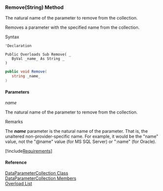 ﻿### Remove(String) Method

The natural name of the parameter to remove from the collection.

Removes a parameter with the specified name from the collection.

Syntax

```vbnet
'Declaration

Public Overloads Sub Remove( _
   ByVal _name_ As String _
) 
```

```csharp
public void Remove( 
   string _name_
)
```

#### Parameters

_name_

The natural name of the parameter to remove from the collection.

Remarks

The **_name_** parameter is the natural name of the parameter. That is, the unaltered non-provider-specific name. For example, it would be the "name" value, not the "@name" value (for MS SQL Server) or ":name" (for Oracle).

[!include[Requirements](../partials/requirements.md)]

#### Reference

[DataParameterCollection Class](FChoice.Common~FChoice.Common.Data.DataParameterCollection.md)  
[DataParameterCollection Members](FChoice.Common~FChoice.Common.Data.DataParameterCollection_members.md)  
[Overload List](FChoice.Common~FChoice.Common.Data.DataParameterCollection~Remove.md)
